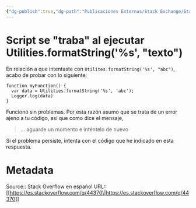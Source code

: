 ```yaml
---
{"dg-publish":true,"dg-path":"Publicaciones Externas/Stack Exchange/Stack Overflow en español/es.stackoverflow.com-44370.md","permalink":"/publicaciones-externas/stack-exchange/stack-overflow-en-espanol/es-stackoverflow-com-44370/","title":"Script se \"traba\" al ejecutar Utilities.formatString('%s', \"texto\")","hide":true,"noteIcon":"default","created":"2024-04-03T12:49:10.626-06:00","updated":"2024-04-05T16:43:48.823-06:00"}
---
```


# Script se "traba" al ejecutar Utilities.formatString('%s', "texto")

En relación a que intentaste con `Utilites.formatString('%s', "abc")`, acabo de probar con lo siguiente:

    function myFunction() {
      var data = Utilities.formatString('%s', 'abc');
      Logger.log(data)
    }

Funcionó sin problemas. Por esta razón asumo que se trata de un error ajeno a tu código, así que como dice el mensaje, 

> ... aguarde un momento e inténtelo de nuevo

Si el problema persiste, intenta con el código que he indicado en esta respuesta.

# Metadata
Source:: Stack Overflow en español
URL:: [[https://es.stackoverflow.com/q/44370\|https://es.stackoverflow.com/q/44370]]

